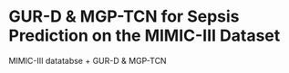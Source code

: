 # GUR-D & MGP-TCN for Sepsis Prediction on the MIMIC-III Dataset
MIMIC-III datatabse + GUR-D &amp; MGP-TCN
